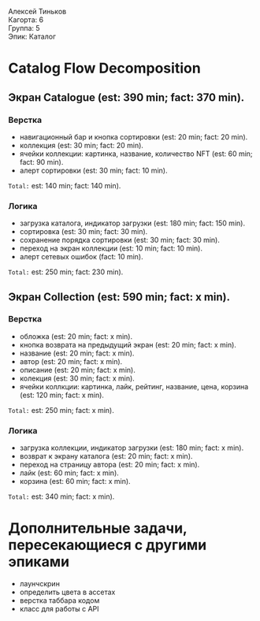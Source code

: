 Алексей Тиньков
<br /> Кагорта: 6
<br /> Группа: 5
<br /> Эпик: Каталог

# Catalog Flow Decomposition

## Экран Catalogue (est: 390 min; fact: 370 min).

### Верстка
- навигационный бар и кнопка сортировки (est: 20 min; fact: 20 min).
- коллекция (est: 30 min; fact: 20 min).
- ячейки коллекции: картинка, название, количество NFT (est: 60 min; fact: 90 min).
- алерт сортировки (est: 30 min; fact: 10 min).

`Total:` est: 140 min; fact: 140 min).

### Логика
- загрузка каталога, индикатор загрузки (est: 180 min; fact: 150 min).
- сортировка (est: 30 min; fact: 30 min).
- сохранение порядка сортировки (est: 30 min; fact: 30 min).
- переход на экран коллекции (est: 10 min; fact: 10 min).
- алерт сетевых ошибок (fact: 10 min).

`Total:` est: 250 min; fact: 230 min).

## Экран Collection (est: 590 min; fact: x min).

### Верстка
- обложка (est: 20 min; fact: x min).
- кнопка возврата на предыдущий экран (est: 20 min; fact: x min).
- название (est: 20 min; fact: x min).
- автор (est: 20 min; fact: x min).
- описание (est: 20 min; fact: x min).
- колекция (est: 30 min; fact: x min).
- ячейки коллкции: картинка, лайк, рейтинг, название, цена, корзина (est: 120 min; fact: x min).

`Total:` est: 250 min; fact: x min).

### Логика
- загрузка коллекции, индикатор загрузки (est: 180 min; fact: x min).
- возврат к экрану каталога (est: 20 min; fact: x min).
- переход на страницу автора (est: 20 min; fact: x min).
- лайк (est: 60 min; fact: x min).
- корзина (est: 60 min; fact: x min).

`Total:` est: 340 min; fact: x min).

# Дополнительные задачи, пересекающиеся с другими эпиками
- лаунчскрин
- определить цвета в ассетах
- верстка таббара кодом
- класс для работы с API

	
